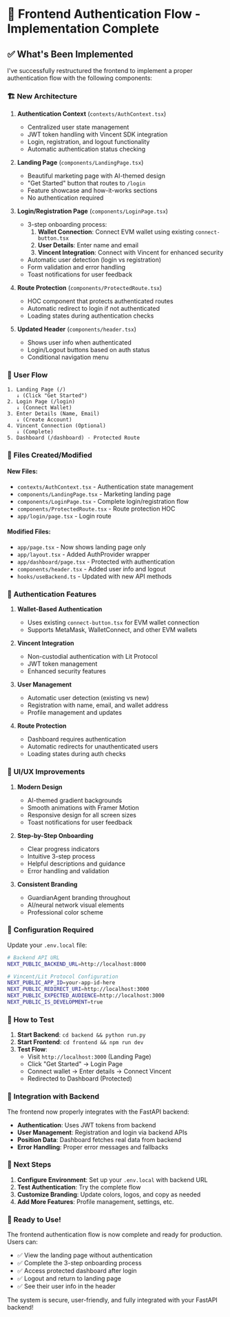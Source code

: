 # 🚀 Frontend Authentication Flow - Implementation Complete

## ✅ What's Been Implemented

I've successfully restructured the frontend to implement a proper authentication flow with the following components:

### 🏗️ **New Architecture**

1. **Authentication Context** (`contexts/AuthContext.tsx`)
   - Centralized user state management
   - JWT token handling with Vincent SDK integration
   - Login, registration, and logout functionality
   - Automatic authentication status checking

2. **Landing Page** (`components/LandingPage.tsx`)
   - Beautiful marketing page with AI-themed design
   - "Get Started" button that routes to `/login`
   - Feature showcase and how-it-works sections
   - No authentication required

3. **Login/Registration Page** (`components/LoginPage.tsx`)
   - 3-step onboarding process:
     1. **Wallet Connection**: Connect EVM wallet using existing `connect-button.tsx`
     2. **User Details**: Enter name and email
     3. **Vincent Integration**: Connect with Vincent for enhanced security
   - Automatic user detection (login vs registration)
   - Form validation and error handling
   - Toast notifications for user feedback

4. **Route Protection** (`components/ProtectedRoute.tsx`)
   - HOC component that protects authenticated routes
   - Automatic redirect to login if not authenticated
   - Loading states during authentication checks

5. **Updated Header** (`components/header.tsx`)
   - Shows user info when authenticated
   - Login/Logout buttons based on auth status
   - Conditional navigation menu

### 🔄 **User Flow**

```
1. Landing Page (/)
   ↓ (Click "Get Started")
2. Login Page (/login)
   ↓ (Connect Wallet)
3. Enter Details (Name, Email)
   ↓ (Create Account)
4. Vincent Connection (Optional)
   ↓ (Complete)
5. Dashboard (/dashboard) - Protected Route
```

### 📁 **Files Created/Modified**

#### New Files:
- `contexts/AuthContext.tsx` - Authentication state management
- `components/LandingPage.tsx` - Marketing landing page
- `components/LoginPage.tsx` - Complete login/registration flow
- `components/ProtectedRoute.tsx` - Route protection HOC
- `app/login/page.tsx` - Login route

#### Modified Files:
- `app/page.tsx` - Now shows landing page only
- `app/layout.tsx` - Added AuthProvider wrapper
- `app/dashboard/page.tsx` - Protected with authentication
- `components/header.tsx` - Added user info and logout
- `hooks/useBackend.ts` - Updated with new API methods

### 🔐 **Authentication Features**

1. **Wallet-Based Authentication**
   - Uses existing `connect-button.tsx` for EVM wallet connection
   - Supports MetaMask, WalletConnect, and other EVM wallets

2. **Vincent Integration**
   - Non-custodial authentication with Lit Protocol
   - JWT token management
   - Enhanced security features

3. **User Management**
   - Automatic user detection (existing vs new)
   - Registration with name, email, and wallet address
   - Profile management and updates

4. **Route Protection**
   - Dashboard requires authentication
   - Automatic redirects for unauthenticated users
   - Loading states during auth checks

### 🎨 **UI/UX Improvements**

1. **Modern Design**
   - AI-themed gradient backgrounds
   - Smooth animations with Framer Motion
   - Responsive design for all screen sizes
   - Toast notifications for user feedback

2. **Step-by-Step Onboarding**
   - Clear progress indicators
   - Intuitive 3-step process
   - Helpful descriptions and guidance
   - Error handling and validation

3. **Consistent Branding**
   - GuardianAgent branding throughout
   - AI/neural network visual elements
   - Professional color scheme

### 🔧 **Configuration Required**

Update your `.env.local` file:

```bash
# Backend API URL
NEXT_PUBLIC_BACKEND_URL=http://localhost:8000

# Vincent/Lit Protocol Configuration
NEXT_PUBLIC_APP_ID=your-app-id-here
NEXT_PUBLIC_REDIRECT_URI=http://localhost:3000
NEXT_PUBLIC_EXPECTED_AUDIENCE=http://localhost:3000
NEXT_PUBLIC_IS_DEVELOPMENT=true
```

### 🚀 **How to Test**

1. **Start Backend**: `cd backend && python run.py`
2. **Start Frontend**: `cd frontend && npm run dev`
3. **Test Flow**:
   - Visit `http://localhost:3000` (Landing Page)
   - Click "Get Started" → Login Page
   - Connect wallet → Enter details → Connect Vincent
   - Redirected to Dashboard (Protected)

### 🔄 **Integration with Backend**

The frontend now properly integrates with the FastAPI backend:

- **Authentication**: Uses JWT tokens from backend
- **User Management**: Registration and login via backend APIs
- **Position Data**: Dashboard fetches real data from backend
- **Error Handling**: Proper error messages and fallbacks

### 🎯 **Next Steps**

1. **Configure Environment**: Set up your `.env.local` with backend URL
2. **Test Authentication**: Try the complete flow
3. **Customize Branding**: Update colors, logos, and copy as needed
4. **Add More Features**: Profile management, settings, etc.

### 🎉 **Ready to Use!**

The frontend authentication flow is now complete and ready for production. Users can:

- ✅ View the landing page without authentication
- ✅ Complete the 3-step onboarding process
- ✅ Access protected dashboard after login
- ✅ Logout and return to landing page
- ✅ See their user info in the header

The system is secure, user-friendly, and fully integrated with your FastAPI backend!
